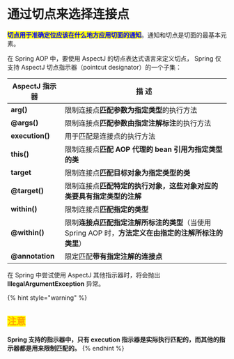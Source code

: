 # 通过切点来选择连接点

<mark style="color:blue;">**切点用于准确定位应该在什么地方应用切面的通知**</mark>。通知和切点是切面的最基本元素。

在 Spring AOP 中，要使用 AspectJ 的切点表达式语言来定义切点， Spring 仅支持 AspectJ 切点指示器（pointcut designator）的一个子集：

| AspectJ 指示器     | 描 述                                                          |
| --------------- | ------------------------------------------------------------ |
| **arg()**       | 限制连接点**匹配参数为指定类型**的执行方法                                      |
| **@args()**     | 限制连接点**匹配参数由指定注解标注**的执行方法                                    |
| **execution()** | 用于匹配是连接点的执行方法                                                |
| **this()**      | 限制连接点**匹配 AOP 代理的 bean 引用为指定类型的类**                           |
| **target**      | 限制连接点**匹配目标对象为指定类型的类**                                       |
| **@target()**   | 限制连接点**匹配特定的执行对象，这些对象对应的类要具有指定类型的注解**                        |
| **within()**    | 限制连接点**匹配指定的类型**                                             |
| **@within()**   | 限制**连接点匹配指定注解所标注的类型**（当使用Spring AOP 时，**方法定义在由指定的注解所标注的类里**） |
| **@annotation** | 限定匹配**带有指定注解的连接点**                                           |

在 Spring 中尝试使用 AspectJ 其他指示器时，将会抛出 **IllegalArgumentException** 异常。

{% hint style="warning" %}
## <mark style="color:orange;">注意</mark>

**Spring 支持的指示器中，只有 execution 指示器是实际执行匹配的，而其他的指示器都是用来限制匹配的。**
{% endhint %}
